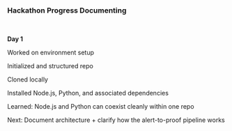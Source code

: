 ### Hackathon Progress Documenting

<br>

**Day 1**

Worked on environment setup

Initialized and structured repo

Cloned locally

Installed Node.js, Python, and associated dependencies

Learned: Node.js and Python can coexist cleanly within one repo

Next: Document architecture + clarify how the alert-to-proof pipeline works
